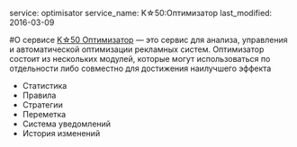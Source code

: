 service: optimisator
service_name: K☆50:Оптимизатор
last_modified: 2016-03-09

#О сервисе
<a href="http://k50.ru/" target="_blank">K☆50 Оптимизатор</a> — это сервис для анализа, управления и автоматической оптимизации рекламных систем. Оптимизатор состоит из нескольких модулей, которые могут использоваться по отдельности либо совместно для достижения наилучшего эффекта

- Статистика
- Правила
- Стратегии
- Переметка
- Система уведомлений
- История изменений

